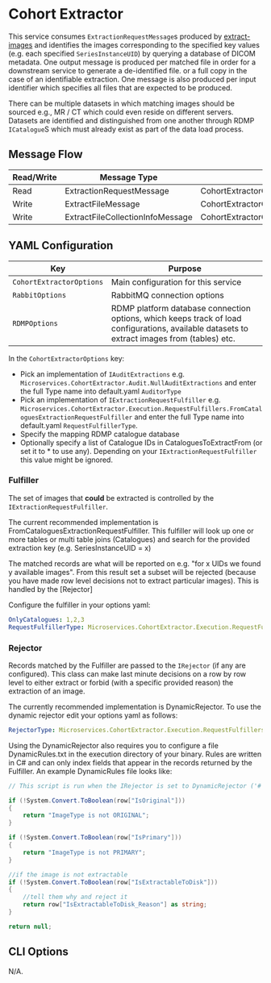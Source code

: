 # Cohort Extractor

This service consumes `ExtractionRequestMessage`s produced by [extract-images](../applications/extract-images.md) and identifies the images corresponding to the specified key values (e.g. each specified `SeriesInstanceUID`) by querying a database of DICOM metadata. One output message is produced per matched file in order for a downstream service to generate a de-identified file. or a full copy in the case of an identifiable extraction. One message is also produced per input identifier which specifies all files that are expected to be produced.

There can be multiple datasets in which matching images should be sourced e.g., MR / CT which could even reside on different servers. Datasets are identified and distinguished from one another through RDMP `ICatalogue`S which must already exist as part of the data load process.

## Message Flow

| Read/Write | Message Type                     | Config Property                                        |
| ---------- | -------------------------------- | ------------------------------------------------------ |
| Read       | ExtractionRequestMessage         | CohortExtractorOptions                                 |
| Write      | ExtractFileMessage               | CohortExtractorOptions.ExtractFilesProducerOptions     |
| Write      | ExtractFileCollectionInfoMessage | CohortExtractorOptions.ExtractFilesInfoProducerOptions |

## YAML Configuration

| Key                      | Purpose                                                                                                                                      |
| ------------------------ | -------------------------------------------------------------------------------------------------------------------------------------------- |
| `CohortExtractorOptions` | Main configuration for this service                                                                                                          |
| `RabbitOptions`          | RabbitMQ connection options                                                                                                                  |
| `RDMPOptions`            | RDMP platform database connection options, which keeps track of load configurations, available datasets to extract images from (tables) etc. |

In the `CohortExtractorOptions` key:

- Pick an implementation of `IAuditExtractions` e.g. `Microservices.CohortExtractor.Audit.NullAuditExtractions` and enter the full Type name into default.yaml `AuditorType`
- Pick an implementation of `IExtractionRequestFulfiller` e.g. `Microservices.CohortExtractor.Execution.RequestFulfillers.FromCataloguesExtractionRequestFulfiller` and enter the full Type name into default.yaml `RequestFulfillerType`.
- Specify the mapping RDMP catalogue database
- Optionally specify a list of Catalogue IDs in CataloguesToExtractFrom (or set it to * to use any). Depending on your `IExtractionRequestFulfiller` this value might be ignored.

### Fulfiller

The set of images that **could** be extracted is controlled by the `IExtractionRequestFulfiller`.

The current recommended implementation is FromCataloguesExtractionRequestFulfiller. This fulfiller will look up one or more tables or multi table joins (Catalogues) and search for the provided extraction key (e.g. SeriesInstanceUID = x)

The matched records are what will be reported on e.g. "for x UIDs we found y available images". From this result set a subset will be rejected (because you have made row level decisions not to extract particular images). This is handled by the [Rejector]

Configure the fulfiller in your options yaml:

```yaml
OnlyCatalogues: 1,2,3
RequestFulfillerType: Microservices.CohortExtractor.Execution.RequestFulfillers.FromCataloguesExtractionRequestFulfiller
```

### Rejector

Records matched by the Fulfiller are passed to the `IRejector` (if any are configured). This class can make last minute decisions on a row by row level to either extract or forbid (with a specific provided reason) the extraction of an image.

The currently recommended implementation is DynamicRejector. To use the dynamic rejector edit your options yaml as follows:

```yaml
RejectorType: Microservices.CohortExtractor.Execution.RequestFulfillers.Dynamic.DynamicRejector
```

Using the DynamicRejector also requires you to configure a file DynamicRules.txt in the execution directory of your binary. Rules are written in C# and can only index fields that appear in the records returned by the Fulfiller. An example DynamicRules file looks like:

```csharp
// This script is run when the IRejector is set to DynamicRejector ('#' symbols are not supported in this script, use CSharp syntax)

if (!System.Convert.ToBoolean(row["IsOriginal"]))
{
    return "ImageType is not ORIGINAL";
}

if (!System.Convert.ToBoolean(row["IsPrimary"]))
{
    return "ImageType is not PRIMARY";
}

//if the image is not extractable
if (!System.Convert.ToBoolean(row["IsExtractableToDisk"]))
{
    //tell them why and reject it
    return row["IsExtractableToDisk_Reason"] as string;
}

return null;
```

## CLI Options

N/A.
